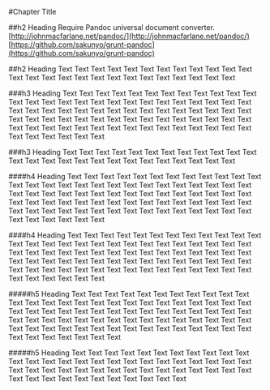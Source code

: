 #Chapter Title

##h2 Heading
Require Pandoc universal document converter.
[http://johnmacfarlane.net/pandoc/](http://johnmacfarlane.net/pandoc/)
[https://github.com/sakunyo/grunt-pandoc](https://github.com/sakunyo/grunt-pandoc)

##h2 Heading
Text Text Text Text Text Text Text Text Text Text Text Text Text Text Text Text Text Text Text Text Text Text Text Text Text Text


###h3 Heading
Text Text Text Text Text Text Text Text Text Text Text Text Text Text Text Text Text Text Text Text Text Text Text Text Text Text
Text Text Text Text Text Text Text Text Text Text Text Text Text Text Text Text Text Text Text Text Text Text Text Text Text Text
Text Text Text Text Text Text Text Text Text Text Text Text Text Text Text Text Text Text Text Text Text Text Text Text Text Text

###h3 Heading
Text Text Text Text Text Text Text Text Text Text Text Text Text Text Text Text Text Text Text Text Text Text Text Text Text Text

####h4 Heading
Text Text Text Text Text Text Text Text Text Text Text Text Text Text Text Text Text Text Text Text Text Text Text Text Text Text
Text Text Text Text Text Text Text Text Text Text Text Text Text Text Text Text Text Text Text Text Text Text Text Text Text Text
Text Text Text Text Text Text Text Text Text Text Text Text Text Text Text Text Text Text Text Text Text Text Text Text Text Text

####h4 Heading
Text Text Text Text Text Text Text Text Text Text Text Text Text Text Text Text Text Text Text Text Text Text Text Text Text Text
Text Text Text Text Text Text Text Text Text Text Text Text Text Text Text Text Text Text Text Text Text Text Text Text Text Text
Text Text Text Text Text Text Text Text Text Text Text Text Text Text Text Text Text Text Text Text Text Text Text Text Text Text

#####h5 Heading
Text Text Text Text Text Text Text Text Text Text Text Text Text Text Text Text Text Text Text Text Text Text Text Text Text Text
Text Text Text Text Text Text Text Text Text Text Text Text Text Text Text Text Text Text Text Text Text Text Text Text Text Text
Text Text Text Text Text Text Text Text Text Text Text Text Text Text Text Text Text Text Text Text Text Text Text Text Text Text

#####h5 Heading
Text Text Text Text Text Text Text Text Text Text Text Text Text Text Text Text Text Text Text Text Text Text Text Text Text Text
Text Text Text Text Text Text Text Text Text Text Text Text Text Text Text Text Text Text Text Text Text Text Text Text Text Text
